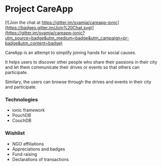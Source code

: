 # Project CareApp

[![Join the chat at https://gitter.im/svamja/careapp-ionic](https://badges.gitter.im/Join%20Chat.svg)](https://gitter.im/svamja/careapp-ionic?utm_source=badge&utm_medium=badge&utm_campaign=pr-badge&utm_content=badge)

CareApp is an attempt to simplify joining hands for social causes.

It helps users to discover other people who share their passions in their city
and let them communicate their drives or events so that others can participate.

Similary, the users can browse through the drives and events in their city and participate.

### Technologies

* ionic framework
* PouchDB
* CouchDB

### Wishlist

* NGO affiliations
* Appreciations and badges
* Fund raising
* Declarations of transactions

